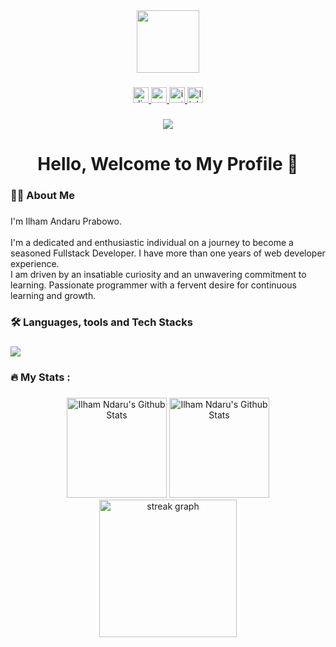 <div align="center">
  <img height="100" src="https://c4.wallpaperflare.com/wallpaper/888/236/921/mood-rain-redemption-shawshank-wallpaper-preview.jpg"  />
</div>

###

<div align="center">
  <a href="https://discord.com/users/754930311996899389" target="_blank">
    <img src="https://img.shields.io/static/v1?message=Discord&logo=discord&label=&color=7289DA&logoColor=white&labelColor=&style=for-the-badge" height="25" alt="discord logo"  />
  </a>
  <a href="mailto:ilhamprabowo009@gmail.com" target="_blank">
    <img src="https://img.shields.io/static/v1?message=Gmail&logo=gmail&label=&color=c71610&logoColor=white&labelColor=&style=for-the-badge" height="25" alt="gmail logo"  />
  </a>
  <a href="https://www.instagram.com/outsidemywall/" target="_blank">
    <img src="https://img.shields.io/static/v1?message=Instagram&logo=instagram&label=&color=E4405F&logoColor=white&labelColor=&style=for-the-badge" height="25" alt="instagram logo"  />
  </a>
<!--   <a href="" target="_blank">
    <img src="https://img.shields.io/static/v1?message=My%20Profile&logo=dribbble&label=&color=072344&logoColor=white&labelColor=&style=for-the-badge" height="25" alt="dribbble logo"  />
  </a> -->
  <a href="https://www.linkedin.com/in/ilham-andaru-prabowo-63b4ba1a6/" target="_blank">
    <img src="https://img.shields.io/static/v1?message=LinkedIn&logo=linkedin&label=&color=0077B5&logoColor=white&labelColor=&style=for-the-badge" height="25" alt="linkedin logo"  />
  </a>
</div>

###

<div align="center">
  <img src="https://visitor-badge.laobi.icu/badge?page_id=iammburg.iammburg&"  />
</div>

###

<h1 align="center">Hello, Welcome to My Profile 👋</h1>

###

<h3 align="left">👩‍💻  About Me</h3>

###

<p align="left">I'm Ilham Andaru Prabowo.<br><br> I'm a dedicated and enthusiastic individual on a journey to become a seasoned Fullstack Developer. I have more than one years of web developer experience. <br> I am driven by an insatiable curiosity and an unwavering commitment to learning. Passionate programmer with a fervent desire for continuous learning and growth.</p>

###

<h3 align="left">🛠 Languages, tools and Tech Stacks</h3>

###

<div align="left">
  <a href="https://skillicons.dev">
    <img src="https://skillicons.dev/icons?i=html,css,js,nodejs,npm,bootstrap,tailwind,php,laravel,mysql,postgres,prisma,react,nextjs,vue,nuxtjs,express,ubuntu,nginx,vscode,git,github,vite,postman,docker,python,flask,dart,flutter,figma&perline=14" />
  </a>
</div>

###

<h3 align="left">🔥   My Stats :</h3>

###

<div align="center">
          <img
    height="160"
    alt="Ilham Ndaru's Github Stats"
    src="https://github-readme-stats.vercel.app/api?username=iammburg&show_icons=true&theme=tokyonight&count_private=true"
  />
  <img
    alt="Ilham Ndaru's Github Stats"
    height="160"
    src="https://github-readme-stats.vercel.app/api/top-langs/?username=iammburg&layout=compact&theme=tokyonight"
  />
  <img src="https://streak-stats.demolab.com?user=iammburg&locale=en&mode=weekly&theme=dracula&hide_border=false&border_radius=5&order=3" height="220" alt="streak graph"  />
</div>

###
